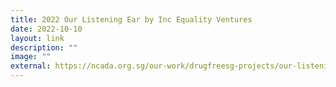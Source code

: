 ```yaml
---
title: 2022 Our Listening Ear by Inc Equality Ventures
date: 2022-10-10
layout: link
description: ""
image: ""
external: https://ncada.org.sg/our-work/drugfreesg-projects/our-listening-ear/
---
```

